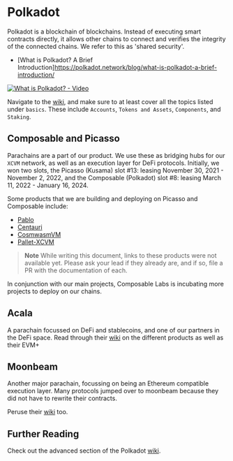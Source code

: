 # Polkadot

Polkadot is a blockchain of blockchains. Instead of executing smart contracts directly, it allows other chains to connect and verifies the integrity of the connected chains. We refer to this as 'shared security'.

- [What is Polkadot? A Brief Introduction]https://polkadot.network/blog/what-is-polkadot-a-brief-introduction/

[![What is Polkadot? - Video](https://img.youtube.com/vi/BQ60bTU1bPg/maxresdefault.jpg)](https://youtu.be/BQ60bTU1bPg)

Navigate to the [wiki](https://wiki.polkadot.network/docs/learn-accounts), and make sure to at least cover all the topics listed under `basics`. These include `Accounts`, `Tokens and Assets`, `Components`, and `Staking`.

## Composable and Picasso

Parachains are a part of our product. We use these as bridging hubs for our `XCVM` network, as well as an execution layer for DeFi protocols. Initially, we won two slots, the Picasso (Kusama) slot #13: leasing November 30, 2021 - November 2, 2022, and the Composable (Polkadot) slot #8: leasing March 11, 2022 - January 16, 2024.

Some products that we are building and deploying on Picasso and Composable include:

- [Pablo](https://github.com/ComposableFi/composable/tree/main/frame/pablo)
- [Centauri](https://composablefi.medium.com/centauri-bridge-powering-defis-interoperable-future-between-picasso-and-ibc-c9474bc985db)
- [CosmwasmVM]()
- [Pallet-XCVM]()

> **Note**
> While writing this document, links to these products were not available yet. Please ask your lead if they already are, and if so, file a PR with the documentation of each.

In conjunction with our main projects, Composable Labs is incubating more projects to deploy on our chains.

## Acala

A parachain focussed on DeFi and stablecoins, and one of our partners in the DeFi space. Read through their [wiki](https://wiki.acala.network/) on the different products as well as their EVM+

## Moonbeam

Another major parachain, focussing on being an Ethereum compatible execution layer. Many protocols jumped over to moonbeam because they did not have to rewrite their contracts.

Peruse their [wiki](https://docs.moonbeam.network/builders/) too.

## Further Reading

Check out the advanced section of the Polkadot [wiki](https://wiki.polkadot.network/docs/learn-availability).